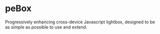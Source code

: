 peBox
=====

Progressively enhancing cross-device Javascript lightbox, designed to be as simple as possible to use and extend.
